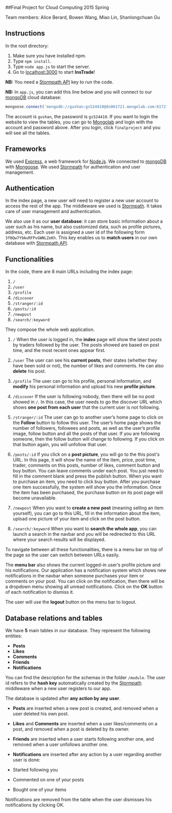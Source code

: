 
##Final Project for Cloud Computing 2015 Spring

Team members: Alice Berard, Bowen Wang, Miao Lin, Shanlongchuan Gu

## Instructions
In the root directory:

1. Make sure you have installed npm.
2. Type `npm install`.
3. Type `node app.js` to start the server.
4. Go to [localhost:3000](https://localhost:3000) to start **InsTrade**!

**NB:** You need a [Stormpath API](https://stormpath.com/) key to run the code.

**NB:** In `app.js`, you can add this line below and you will connect to our [mongoDB](https://www.mongodb.org/) cloud database:

```javascript
mongoose.connect('mongodb://gushan:gs524410@ds061721.mongolab.com:61721/finalproject');
```

The account is `gushan`, the password is `gs524410`.
If you want to login the website to view the tables, you can go to [Mongolab](https://mongolab.com) and login with the account and password above.
After you login, click `finalproject` and you will see all the tables.

## Frameworks

We used [Express](http://expressjs.com/), a web framework for [Node.js](https://nodejs.org/).
We connected to [mongoDB](https://www.mongodb.org/) with [Mongoose](http://mongoosejs.com/).
We used [Stormpath](https://stormpath.com/) for authentication and user management.

## Authentication

In the index page, a new user will need to register a new user account to access the rest of the app. The middleware we used is [Stormpath](https://stormpath.com/). It takes care of user management and authentication.

We also use it as our **user database**: it can store basic information about a user such as his name, but also customized data, such as profile pictures, address, etc. Each user is assigned a user id of the following form `3f0Qw7Y9AvRFPvGWNLZeKh`. This key enables us to **match users** in our own database with [Stormpath API](http://docs.stormpath.com/rest/product-guide/). 

## Functionalities

In the code, there are 8 main URLs including the index page:

1. `/`
2. `/user`
3. `/profile`
4. `/discover`
5. `/stranger/:id`
6. `/posts/:id`
7. `/newpost`
8. `/search/:keyword`

They compose the whole web application. 

1. `/`
When the user is logged in, the **index** page will show the latest posts by traders followed by the user. The posts showed are based on post time, and the most recent ones appear first.

2. `/user` The user can see his **current posts**, their states (whether they have been sold or not), the number of likes and comments. He can also **delete** his post.

3. `/profile` The user can go to his profile, personal information, and **modify** his personal information and upload his new **profile picture**.

4. `/discover` If the user is following nobody, then there will be no post showed in `/`. In this case, the user needs to go the discover URL which shows **one post from each user** that the current user is not following. 

5. `/stranger/:id` The user can go to another user’s home page to click on the **Follow** button to follow this user. The user’s home page shows the number of followers, followees and posts, as well as the user’s profile image, follow button and all the posts of that user. If you are following someone, then the follow button will change to following. If you click on that button again, you will unfollow that user.

6. `/posts/:id` If you click on a **post picture**, you will go to the this post's URL. In this page, it will show the name of the item, price, post time, trader, comments on this posts, number of likes, comment button and buy button. You can leave comments under each post. You just need to fill in the comment blank and press the publish button. When you want to purchase an item, you need to click buy button. After you purchase one item successfully, the system will show you the information. Once the item has been purchased, the purchase button on its post page will become unavailable.

7. `/newpost` When you want to **create a new post** (meaning selling an item yourself), you can go to  this URL, fill in the information about the item, upload one picture of your item and click on the post button.

8. `/search/:keyword` When you want to **search the whole app**, you can launch a search in the navbar and you will be redirected to this URL where your search results will be displayed.

To navigate between all these functionalities, there is a menu bar on top of the page so the user can switch between URLs easily.

The **menu bar** also shows the current logged-in user’s profile picture and his notifications.
Our application has a notification system which shows new notifications in the navbar when someone purchases your item or comments on your post. You can click on the notification, then there will be a dropdown menu showing all unread notifications. Click on the **OK** button of each notification to dismiss it.

The user will use the **logout** button on the menu bar to logout.

## Database relations and tables

We have **5** main tables in our database.
They represent the following entities:

* **Posts**
* **Likes**
* **Comments**
* **Friends**
* **Notifications**

You can find the description for the schemas in the folder `/module`.
The user id refers to the **hash key** automatically created by the [Stormpath](https://stormpath.com/) middleware when a new user registers to our app.

The database is updated after **any action by any user**.

* **Posts** are inserted when a new post is created, and removed when a user deleted his own post.

* **Likes** and **Comments** are inserted when a user likes/comments on a post, and removed when a post is deleted by its owner.

* **Friends** are inserted when a user starts following another one, and removed when a user unfollows another one.

* **Notifications** are inserted after any action by a user regarding another user is done:
 * Started following you
 * Commented on one of your posts
 * Bought one of your items
 
Notifications are removed from the table when the user dismisses his notifications by clicking OK.
